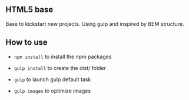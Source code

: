 ## HTML5 base

Base to kickstart new projects. Using gulp and inspired by BEM structure.

## How to use

* `npm install` to install the npm packages

* `gulp install` to create the dist/ folder

* `gulp` to launch gulp default task

* `gulp images` to optimize images